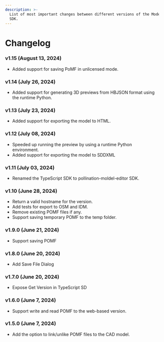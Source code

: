 ```yaml
---
description: >-
  List of most important changes between different versions of the Model Editor
  SDK.
---
```


# Changelog

### v1.15 (August 13, 2024)

* Added support for saving PoMF in unlicensed mode.

### v1.14 (July 26, 2024)

* Added support for generating 3D previews from HBJSON format using the runtime Python.

### v1.13 (July 23, 2024)

* Added support for exporting the model to HTML.

### v1.12 (July 08, 2024)

* Speeded up running the preview by using a runtime Python environment.
* Added support for exporting the model to SDDXML

### v1.11 (July 03, 2024)

* Renamed the TypeScript SDK to pollination-moldel-editor SDK.

### v1.10 (June 28, 2024)

* Return a valid hostname for the version.
* Add tests for export to OSM and IDM.
* Remove existing POMF files if any.
* Support saving temporary POMF to the temp folder.

### v1.9.0 (June 21, 2024)

* Support saving POMF

### v1.8.0 (June 20, 2024)

* Add Save File Dialog

### v1.7.0 (June 20, 2024)

* Expose Get Version in TypeScript SD

### v1.6.0 (June 7, 2024)

* Support write and read POMF to the web-based version.

### v1.5.0 (June 7, 2024)

* Add the option to link/unlike POMF files to the CAD model.
